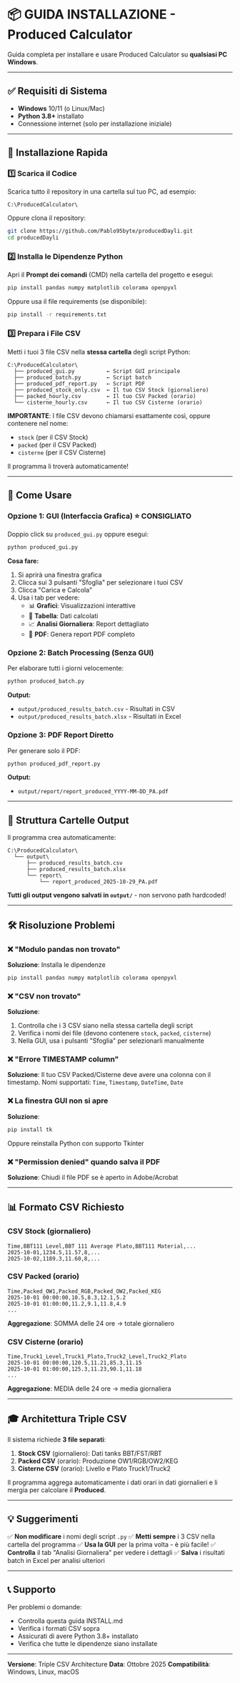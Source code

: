 # 📦 GUIDA INSTALLAZIONE - Produced Calculator

Guida completa per installare e usare Produced Calculator su **qualsiasi PC Windows**.

---

## ✅ Requisiti di Sistema

- **Windows** 10/11 (o Linux/Mac)
- **Python 3.8+** installato
- Connessione internet (solo per installazione iniziale)

---

## 🚀 Installazione Rapida

### 1️⃣ Scarica il Codice

Scarica tutto il repository in una cartella sul tuo PC, ad esempio:
```
C:\ProducedCalculator\
```

Oppure clona il repository:
```bash
git clone https://github.com/Pablo95byte/producedDayli.git
cd producedDayli
```

### 2️⃣ Installa le Dipendenze Python

Apri il **Prompt dei comandi** (CMD) nella cartella del progetto e esegui:

```bash
pip install pandas numpy matplotlib colorama openpyxl
```

Oppure usa il file requirements (se disponibile):
```bash
pip install -r requirements.txt
```

### 3️⃣ Prepara i File CSV

Metti i tuoi 3 file CSV nella **stessa cartella** degli script Python:

```
C:\ProducedCalculator\
  ├── produced_gui.py          ← Script GUI principale
  ├── produced_batch.py        ← Script batch
  ├── produced_pdf_report.py   ← Script PDF
  ├── produced_stock_only.csv  ← Il tuo CSV Stock (giornaliero)
  ├── packed_hourly.csv        ← Il tuo CSV Packed (orario)
  └── cisterne_hourly.csv      ← Il tuo CSV Cisterne (orario)
```

**IMPORTANTE**: I file CSV devono chiamarsi esattamente così, oppure contenere nel nome:
- `stock` (per il CSV Stock)
- `packed` (per il CSV Packed)
- `cisterne` (per il CSV Cisterne)

Il programma li troverà automaticamente!

---

## 🎯 Come Usare

### Opzione 1: GUI (Interfaccia Grafica) ⭐ CONSIGLIATO

Doppio click su `produced_gui.py` oppure esegui:

```bash
python produced_gui.py
```

**Cosa fare:**
1. Si aprirà una finestra grafica
2. Clicca sui 3 pulsanti "Sfoglia" per selezionare i tuoi CSV
3. Clicca "Carica e Calcola"
4. Usa i tab per vedere:
   - 📊 **Grafici**: Visualizzazioni interattive
   - 📄 **Tabella**: Dati calcolati
   - 📈 **Analisi Giornaliera**: Report dettagliato
   - 📑 **PDF**: Genera report PDF completo

### Opzione 2: Batch Processing (Senza GUI)

Per elaborare tutti i giorni velocemente:

```bash
python produced_batch.py
```

**Output:**
- `output/produced_results_batch.csv` - Risultati in CSV
- `output/produced_results_batch.xlsx` - Risultati in Excel

### Opzione 3: PDF Report Diretto

Per generare solo il PDF:

```bash
python produced_pdf_report.py
```

**Output:**
- `output/report/report_produced_YYYY-MM-DD_PA.pdf`

---

## 📂 Struttura Cartelle Output

Il programma crea automaticamente:

```
C:\ProducedCalculator\
  └── output\
      ├── produced_results_batch.csv
      ├── produced_results_batch.xlsx
      └── report\
          └── report_produced_2025-10-29_PA.pdf
```

**Tutti gli output vengono salvati in `output/`** - non servono path hardcoded!

---

## 🛠️ Risoluzione Problemi

### ❌ "Modulo pandas non trovato"
**Soluzione**: Installa le dipendenze
```bash
pip install pandas numpy matplotlib colorama openpyxl
```

### ❌ "CSV non trovato"
**Soluzione**:
1. Controlla che i 3 CSV siano nella stessa cartella degli script
2. Verifica i nomi dei file (devono contenere `stock`, `packed`, `cisterne`)
3. Nella GUI, usa i pulsanti "Sfoglia" per selezionarli manualmente

### ❌ "Errore TIMESTAMP column"
**Soluzione**: Il tuo CSV Packed/Cisterne deve avere una colonna con il timestamp.
Nomi supportati: `Time`, `Timestamp`, `DateTime`, `Date`

### ❌ La finestra GUI non si apre
**Soluzione**:
```bash
pip install tk
```
Oppure reinstalla Python con supporto Tkinter

### ❌ "Permission denied" quando salva il PDF
**Soluzione**: Chiudi il file PDF se è aperto in Adobe/Acrobat

---

## 📊 Formato CSV Richiesto

### CSV Stock (giornaliero)
```csv
Time,BBT111 Level,BBT 111 Average Plato,BBT111 Material,...
2025-10-01,1234.5,11.57,8,...
2025-10-02,1189.3,11.60,8,...
```

### CSV Packed (orario)
```csv
Time,Packed_OW1,Packed_RGB,Packed_OW2,Packed_KEG
2025-10-01 00:00:00,10.5,8.3,12.1,5.2
2025-10-01 01:00:00,11.2,9.1,11.8,4.9
...
```
**Aggregazione**: SOMMA delle 24 ore → totale giornaliero

### CSV Cisterne (orario)
```csv
Time,Truck1_Level,Truck1_Plato,Truck2_Level,Truck2_Plato
2025-10-01 00:00:00,120.5,11.21,85.3,11.15
2025-10-01 01:00:00,125.3,11.23,90.1,11.18
...
```
**Aggregazione**: MEDIA delle 24 ore → media giornaliera

---

## 🎓 Architettura Triple CSV

Il sistema richiede **3 file separati**:

1. **Stock CSV** (giornaliero): Dati tanks BBT/FST/RBT
2. **Packed CSV** (orario): Produzione OW1/RGB/OW2/KEG
3. **Cisterne CSV** (orario): Livello e Plato Truck1/Truck2

Il programma aggrega automaticamente i dati orari in dati giornalieri e li mergia per calcolare il **Produced**.

---

## 💡 Suggerimenti

✅ **Non modificare** i nomi degli script `.py`
✅ **Metti sempre** i 3 CSV nella cartella del programma
✅ **Usa la GUI** per la prima volta - è più facile!
✅ **Controlla** il tab "Analisi Giornaliera" per vedere i dettagli
✅ **Salva** i risultati batch in Excel per analisi ulteriori

---

## 📞 Supporto

Per problemi o domande:
- Controlla questa guida INSTALL.md
- Verifica i formati CSV sopra
- Assicurati di avere Python 3.8+ installato
- Verifica che tutte le dipendenze siano installate

---

**Versione**: Triple CSV Architecture
**Data**: Ottobre 2025
**Compatibilità**: Windows, Linux, macOS
